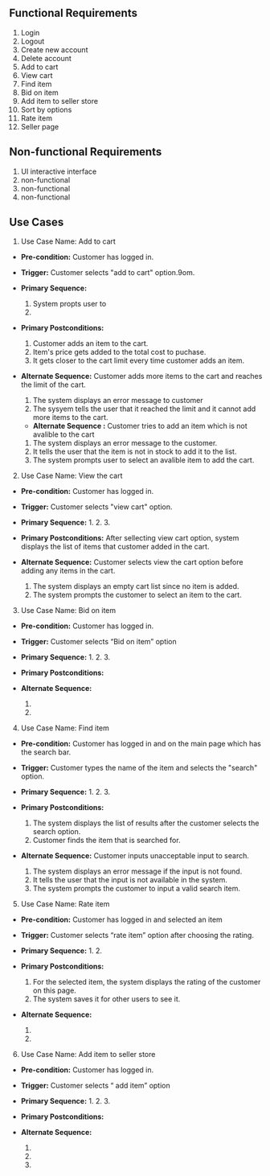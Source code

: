 ## Functional Requirements
1. Login
2. Logout
3. Create new account 
4. Delete account
5. Add to cart
6. View cart
7. Find item
8. Bid on item 
9. Add item to seller store
10. Sort by options
11. Rate item
12. Seller page

## Non-functional Requirements
1. UI interactive interface
2. non-functional
3. non-functional
4. non-functional

## Use Cases
1. Use Case Name:  Add to cart
- **Pre-condition:** <can be a list or short description> Customer has logged in.
- **Trigger:** <can be a list or short description> Customer selects "add to cart" option.9om.
- **Primary Sequence:**
  1. System propts user to
  2.
  
- **Primary Postconditions:** <can be a list or short description> 
  1. Customer adds an item to the cart.
  2. Item's price gets added to the total cost to puchase.
  3. It gets closer to the cart limit every time customer adds an item.
- **Alternate Sequence:** <you can have more than one alternate sequence to 
describe multiple issues that may arise>  Customer adds more items to the cart and reaches the limit of the cart.
  
  1. The system displays an error message to customer
  2. The sysyem tells the user that it reached the limit and it cannot add more items to the cart.

  - **Alternate Sequence <optional>:** <you can have more than one alternate sequence
to describe multiple issues that may arise> Customer tries to add an item which is not avalible to the cart
  
  1. The system displays an error message to the customer.
  2. It tells the user that the item is not in stock to add it to the list.
  3. The system prompts user to select an avalible item to add the cart.

  
2. Use Case Name:  View the cart
- **Pre-condition:** <can be a list or short description> Customer has logged in.
- **Trigger:** <can be a list or short description> Customer selects "view cart" option.
- **Primary Sequence:**
  1.
  2.
  3. 
  
- **Primary Postconditions:** <can be a list or short description> After sellecting view cart option, system displays the list of items that customer added in the cart.
- **Alternate Sequence:** <you can have more than one alternate sequence to 
describe multiple issues that may arise>  Customer selects view the cart option before adding any items in the cart.
  
  1. The system displays an empty cart list since no item is added.
  2. The system prompts the customer to select an item to the cart.
  
  
  
3. Use Case Name:  Bid on item
- **Pre-condition:** <can be a list or short description> Customer has logged in.
- **Trigger:** <can be a list or short description> Customer selects “Bid on item” option
- **Primary Sequence:**
  1.
  2.
  3. 
  
  
- **Primary Postconditions:** <can be a list or short description> 
- **Alternate Sequence:** <you can have more than one alternate sequence to 
describe multiple issues that may arise>
  
  1. 
  2. 
  
  
4. Use Case Name:  Find item
- **Pre-condition:** <can be a list or short description>  Customer has logged in and on the main page which has the search bar.
- **Trigger:** <can be a list or short description> Customer types the name of the item and selects the "search" option.
- **Primary Sequence:**
  1.
  2.
  3. 
 
  
- **Primary Postconditions:** <can be a list or short description> 
  1. The system displays the list of results after the customer selects the search option.
  2. Customer finds the item that is searched for. 
- **Alternate Sequence:** <you can have more than one alternate sequence to 
describe multiple issues that may arise>  Customer inputs unacceptable input to search.
  
  1. The system displays an error message if the input is not found.
  2. It tells the user that the input is not available in the system.
  3. The system prompts the customer to input a valid search item.
  

  
5. Use Case Name:  Rate item
- **Pre-condition:** <can be a list or short description> Customer has logged in and selected an item
- **Trigger:** <can be a list or short description> Customer selects “rate item” option after choosing the rating.
- **Primary Sequence:**
  1.
  2.
  
  
- **Primary Postconditions:** <can be a list or short description> 
  1. For the selected item, the system displays the rating of the customer on this page.
  2. The system saves it for other users to see it.
- **Alternate Sequence:** <you can have more than one alternate sequence to 
describe multiple issues that may arise>
  
  1. 
  2. 
  
  
  
6. Use Case Name: Add item to seller store 
- **Pre-condition:** <can be a list or short description> Customer has logged in.
- **Trigger:** <can be a list or short description>  Customer selects “ add item” option
- **Primary Sequence:**
  1.
  2.
  3. 
  
- **Primary Postconditions:** <can be a list or short description> 
- **Alternate Sequence:** <you can have more than one alternate sequence to 
describe multiple issues that may arise>
  
  1. 
  2. 
  3.

